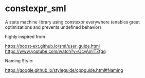 # constexpr_sml
A state machine library using constexpr everywhere (enables great optimizations and prevents undefined behavior)

highly inspired from 

https://boost-ext.github.io/sml/user_guide.html
https://www.youtube.com/watch?v=OcyAmlTZfgg

Naming Style:

https://google.github.io/styleguide/cppguide.html#Naming

